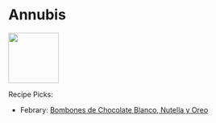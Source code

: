 # Annubis

<img src="https://pbs.twimg.com/profile_images/653084202988994560/foorNSfG_400x400.jpg" height="100" width="100" />

Recipe Picks:

- Febrary: [Bombones de Chocolate Blanco, Nutella y Oreo](../recipe/feb/bombones-chocolate-blanco.md)

